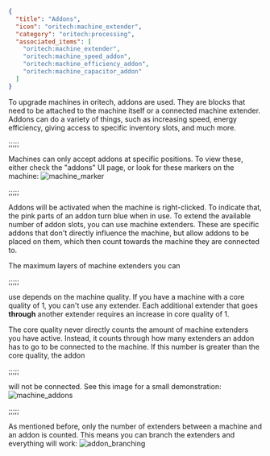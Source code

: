 ```json
{
  "title": "Addons",
  "icon": "oritech:machine_extender",
  "category": "oritech:processing",
  "associated_items": [
    "oritech:machine_extender",
    "oritech:machine_speed_addon",
    "oritech:machine_efficiency_addon",
    "oritech:machine_capacitor_addon"
  ]
}
```

To upgrade machines in oritech, addons are used. They are blocks that need to be attached to the machine itself or a connected machine extender. Addons can do a variety
of things, such as increasing speed, energy efficiency, giving access to specific inventory slots, and much more.

;;;;;

Machines can only accept addons at specific positions. To view these, either check the "addons" UI page, or look for these markers on the machine:
![machine_marker](oritech:textures/book/addon_marker.png,fit)

;;;;;

Addons will be activated when the machine is right-clicked. To indicate that, the pink parts of an addon turn blue when in use. To extend the available number of addon slots,
you can use machine extenders. These are specific addons that don't directly influence the machine, but allow addons to be placed on them, which then count towards the machine they are connected to.


The maximum layers of machine extenders you can

;;;;;

use depends on the machine quality. If you have a machine with a core quality of 1, you can't use any extender. Each additional extender that 
goes **through** another extender requires an increase in core quality of 1.

The core quality never directly counts the amount of machine extenders you have active. Instead, it counts through how many
extenders an addon has to go to be connected to the machine. If this number is greater than the core quality, the addon 

;;;;;

will not be connected. See this image for a small demonstration:
![machine_addons](oritech:textures/book/extenders.png,fit)

;;;;;

As mentioned before, only the number of extenders between a machine and an addon is counted. This means you can branch the extenders and everything will work:
![addon_branching](oritech:textures/book/addon_branching.png,fit)
